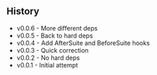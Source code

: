 ## History ##

* v0.0.6 - More different deps
* v0.0.5 - Back to hard deps
* v0.0.4 - Add AfterSuite and BeforeSuite hooks
* v0.0.3 - Quick correction
* v0.0.2 - No hard deps
* v0.0.1 - Initial attempt
